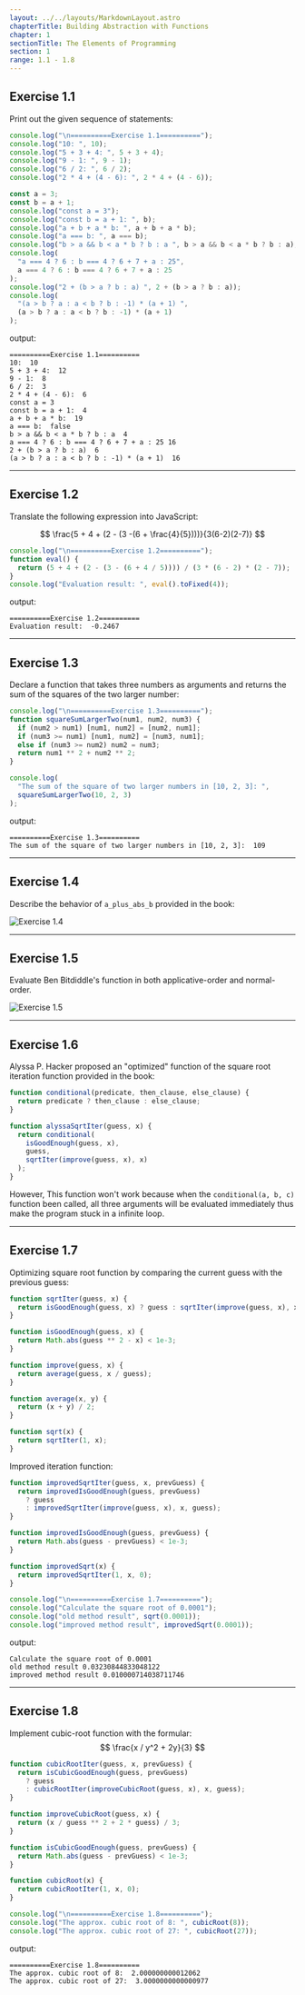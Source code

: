 ```yaml
---
layout: ../../layouts/MarkdownLayout.astro
chapterTitle: Building Abstraction with Functions
chapter: 1
sectionTitle: The Elements of Programming
section: 1
range: 1.1 - 1.8
---
```


## Exercise 1.1

Print out the given sequence of statements:

```js
console.log("\n==========Exercise 1.1==========");
console.log("10: ", 10);
console.log("5 + 3 + 4: ", 5 + 3 + 4);
console.log("9 - 1: ", 9 - 1);
console.log("6 / 2: ", 6 / 2);
console.log("2 * 4 + (4 - 6): ", 2 * 4 + (4 - 6));

const a = 3;
const b = a + 1;
console.log("const a = 3");
console.log("const b = a + 1: ", b);
console.log("a + b + a * b: ", a + b + a * b);
console.log("a === b: ", a === b);
console.log("b > a && b < a * b ? b : a ", b > a && b < a * b ? b : a);
console.log(
  "a === 4 ? 6 : b === 4 ? 6 + 7 + a : 25",
  a === 4 ? 6 : b === 4 ? 6 + 7 + a : 25
);
console.log("2 + (b > a ? b : a) ", 2 + (b > a ? b : a));
console.log(
  "(a > b ? a : a < b ? b : -1) * (a + 1) ",
  (a > b ? a : a < b ? b : -1) * (a + 1)
);
```
output:
```
==========Exercise 1.1==========
10:  10
5 + 3 + 4:  12
9 - 1:  8
6 / 2:  3
2 * 4 + (4 - 6):  6
const a = 3
const b = a + 1:  4
a + b + a * b:  19
a === b:  false
b > a && b < a * b ? b : a  4
a === 4 ? 6 : b === 4 ? 6 + 7 + a : 25 16
2 + (b > a ? b : a)  6
(a > b ? a : a < b ? b : -1) * (a + 1)  16
```

---

## Exercise 1.2

Translate the following expression into JavaScript:

$$
\frac{5 + 4 + (2 - (3 -(6 + \frac{4}{5})))}{3(6-2)(2-7)}
$$

```js
console.log("\n==========Exercise 1.2==========");
function eval() {
  return (5 + 4 + (2 - (3 - (6 + 4 / 5)))) / (3 * (6 - 2) * (2 - 7));
}
console.log("Evaluation result: ", eval().toFixed(4));
```
output:
```
==========Exercise 1.2==========
Evaluation result:  -0.2467
```

---

## Exercise 1.3

Declare a function that takes three numbers as arguments and returns the sum of the squares of the two larger number:

```js
console.log("\n==========Exercise 1.3==========");
function squareSumLargerTwo(num1, num2, num3) {
  if (num2 > num1) [num1, num2] = [num2, num1];
  if (num3 >= num1) [num1, num2] = [num3, num1];
  else if (num3 >= num2) num2 = num3;
  return num1 ** 2 + num2 ** 2;
}

console.log(
  "The sum of the square of two larger numbers in [10, 2, 3]: ",
  squareSumLargerTwo(10, 2, 3)
);
```
output:
```
==========Exercise 1.3==========
The sum of the square of two larger numbers in [10, 2, 3]:  109
```
---

## Exercise 1.4

Describe the behavior of `a_plus_abs_b` provided in the book:

![Exercise 1.4](../contents/post-images/exercise0104.jpg)

---

## Exercise 1.5

Evaluate Ben Bitdiddle's function in both applicative-order and normal-order.

![Exercise 1.5](../contents/post-images/exercise0105.jpg)

---

## Exercise 1.6

Alyssa P. Hacker proposed an "optimized" function of the square root iteration function provided in the book:

```js title="AlyssaConditionalSqrt.js"
function conditional(predicate, then_clause, else_clause) {
  return predicate ? then_clause : else_clause;
}

function alyssaSqrtIter(guess, x) {
  return conditional(
    isGoodEnough(guess, x),
    guess,
    sqrtIter(improve(guess, x), x)
  );
}
```

However, This function won't work because when the `conditional(a, b, c)` function been called, all three arguments will be evaluated immediately thus make the program stuck in a infinite loop.

---

## Exercise 1.7

Optimizing square root function by comparing the current guess with the previous guess:

```js title="sqrtHelper.js"
function sqrtIter(guess, x) {
  return isGoodEnough(guess, x) ? guess : sqrtIter(improve(guess, x), x);
}

function isGoodEnough(guess, x) {
  return Math.abs(guess ** 2 - x) < 1e-3;
}

function improve(guess, x) {
  return average(guess, x / guess);
}

function average(x, y) {
  return (x + y) / 2;
}

function sqrt(x) {
  return sqrtIter(1, x);
}
```

Improved iteration function:

```js title="ImprovedSqrtIter.js"
function improvedSqrtIter(guess, x, prevGuess) {
  return improvedIsGoodEnough(guess, prevGuess)
    ? guess
    : improvedSqrtIter(improve(guess, x), x, guess);
}

function improvedIsGoodEnough(guess, prevGuess) {
  return Math.abs(guess - prevGuess) < 1e-3;
}

function improvedSqrt(x) {
  return improvedSqrtIter(1, x, 0);
}

console.log("\n==========Exercise 1.7==========");
console.log("Calculate the square root of 0.0001");
console.log("old method result", sqrt(0.0001));
console.log("improved method result", improvedSqrt(0.0001));
```

output:

```
Calculate the square root of 0.0001
old method result 0.03230844833048122
improved method result 0.010000714038711746
```

---

## Exercise 1.8

Implement cubic-root function with the formular:
$$
\frac{x / y^2 + 2y}{3}
$$

```js
function cubicRootIter(guess, x, prevGuess) {
  return isCubicGoodEnough(guess, prevGuess)
    ? guess
    : cubicRootIter(improveCubicRoot(guess, x), x, guess);
}

function improveCubicRoot(guess, x) {
  return (x / guess ** 2 + 2 * guess) / 3;
}

function isCubicGoodEnough(guess, prevGuess) {
  return Math.abs(guess - prevGuess) < 1e-3;
}

function cubicRoot(x) {
  return cubicRootIter(1, x, 0);
}

console.log("\n==========Exercise 1.8==========");
console.log("The approx. cubic root of 8: ", cubicRoot(8));
console.log("The approx. cubic root of 27: ", cubicRoot(27));
```

output:

```
==========Exercise 1.8==========
The approx. cubic root of 8:  2.000000000012062
The approx. cubic root of 27:  3.0000000000000977
```